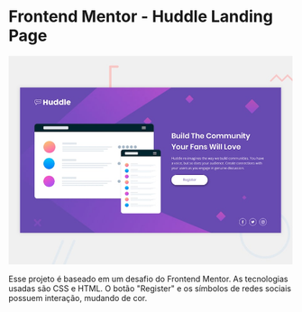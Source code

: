 # Frontend Mentor - Huddle Landing Page

![Design preview for the Huddle landing page with single introductory section](./design/desktop-preview.jpg)

Esse projeto é baseado em um desafio do Frontend Mentor. As tecnologias usadas são CSS e HTML. O botão "Register" e os símbolos de redes sociais possuem interação, mudando de cor.
